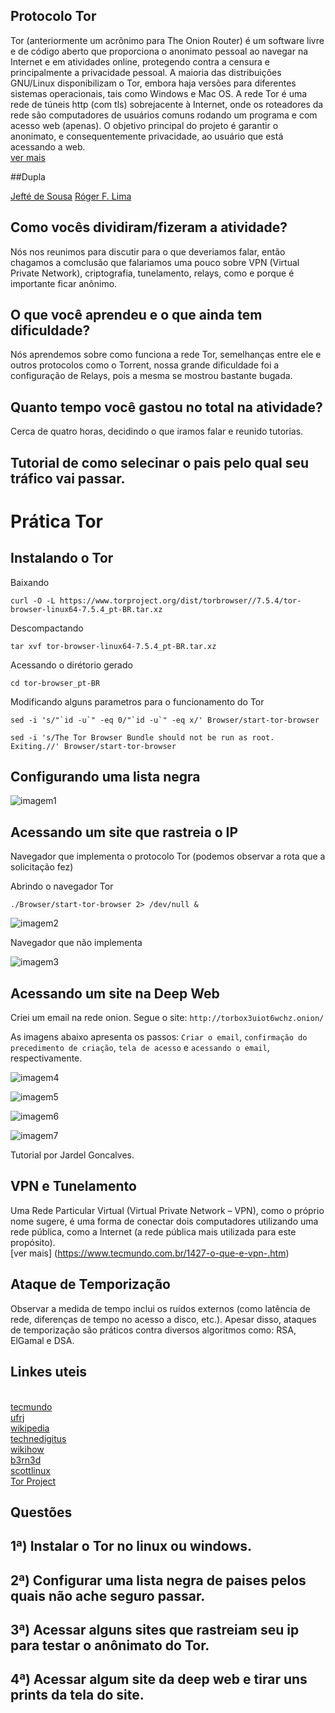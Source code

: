 ## Protocolo Tor <br>

Tor (anteriormente um acrônimo para The Onion Router) é um software livre e de código aberto que proporciona o anonimato pessoal ao navegar na Internet e em atividades online, protegendo contra a censura e principalmente a privacidade pessoal. A maioria das distribuições GNU/Linux disponibilizam o Tor, embora haja versões para diferentes sistemas operacionais, tais como Windows e Mac OS. A rede Tor é uma rede de túneis http (com tls) sobrejacente à Internet, onde os roteadores da rede são computadores de usuários comuns rodando um programa e com acesso web (apenas). O objetivo principal do projeto é garantir o anonimato, e consequentemente privacidade, ao usuário que está acessando a web. <br>[ver mais](https://pt.wikipedia.org/wiki/Tor_(rede_de_anonimato))

##Dupla

[Jefté de Sousa](https://github.com/bassebete/information-security)
[Róger F. Lima](https://github.com/Roger-F-Lima/Seguranca-Da-Informacao)<br>

## Como vocês dividiram/fizeram a atividade?

Nós nos reunimos para discutir para o que deveriamos falar, então chagamos a comclusão que falariamos uma pouco sobre VPN (Virtual Private
Network), criptografia, tunelamento, relays, como e porque é importante ficar anônimo.

## O que você aprendeu e o que ainda tem dificuldade?

Nós aprendemos sobre como funciona a rede Tor, semelhanças entre ele e outros protocolos como o Torrent, nossa grande dificuldade foi a
configuração de Relays, pois a mesma se mostrou bastante bugada.

## Quanto tempo você gastou no total na atividade?

Cerca de quatro horas, decidindo o que iramos falar e reunido tutorias.

## Tutorial de como selecinar o pais pelo qual seu tráfico vai passar.

# Prática Tor

## Instalando o Tor

Baixando
```
curl -O -L https://www.torproject.org/dist/torbrowser//7.5.4/tor-browser-linux64-7.5.4_pt-BR.tar.xz
```
Descompactando
```
tar xvf tor-browser-linux64-7.5.4_pt-BR.tar.xz
```
Acessando o dirétorio gerado
```
cd tor-browser_pt-BR
```
Modificando alguns parametros para o funcionamento do Tor
```
sed -i 's/"`id -u`" -eq 0/"`id -u`" -eq x/' Browser/start-tor-browser
```
```
sed -i 's/The Tor Browser Bundle should not be run as root.  Exiting.//' Browser/start-tor-browser
```
## Configurando uma lista negra

![imagem1](imagens/01.png)

## Acessando um site que rastreia o IP
Navegador que implementa o protocolo Tor (podemos observar a rota que a solicitação fez)

Abrindo o navegador Tor
```
./Browser/start-tor-browser 2> /dev/null &
```

![imagem2](imagens/02.png)

Navegador que não implementa 

![imagem3](imagens/03.png)

## Acessando um site na Deep Web
Criei um email na rede onion. Segue o site: `http://torbox3uiot6wchz.onion/`

As imagens abaixo apresenta os passos: `Criar o email`, `confirmação do precedimento de criação`, `tela de acesso` e `acessando o email`, respectivamente.

![imagem4](imagens/04.png)

![imagem5](imagens/05.png)

![imagem6](imagens/06.png)

![imagem7](imagens/07.png)

Tutorial por Jardel Goncalves.

## VPN e Tunelamento 
Uma Rede Particular Virtual (Virtual Private Network – VPN), como o próprio nome sugere, é uma forma de conectar dois computadores
utilizando uma rede pública, como a Internet (a rede pública mais utilizada para este propósito).<br>[ver mais]
(https://www.tecmundo.com.br/1427-o-que-e-vpn-.htm)
 
## Ataque de Temporização 
Observar a medida de tempo inclui os ruídos externos (como latência de rede, diferenças de tempo no acesso a disco, etc.). Apesar disso, ataques de temporização são práticos contra diversos algoritmos como: RSA, ElGamal e DSA.

## Linkes uteis
<br>[tecmundo](https://www.tecmundo.com.br/1427-o-que-e-vpn-.htm)
<br>[ufrj](https://www.gta.ufrj.br/ensino/eel879/trabalhos_vf_2010_2/rodolfo/tor.html)
<br>[wikipedia](https://pt.wikipedia.org/wiki/Ataque_de_temporiza%C3%A7%C3%A3o)
<br>[technedigitus](https://www.technedigitus.com/2015/09/configurando-o-tor-para-escolher-quais.html)
<br>[wikihow](https://pt.wikihow.com/Definir-um-Pa%C3%ADs-Espec%C3%ADfico-no-Navegador-de-Internet-Tor)
<br>[b3rn3d](http://www.b3rn3d.com/blog/2014/03/05/tor-country-codes/)
<br>[scottlinux](https://scottlinux.com/2013/04/07/how-to-run-a-tor-relay-on-ubuntu-or-debian/)
<br>[Tor Project](https://www.torproject.org/)
## Questões

## 1ª) Instalar o Tor no linux ou windows.
## 2ª) Configurar uma lista negra de paises pelos quais não ache seguro passar.
## 3ª) Acessar alguns sites que rastreiam seu ip para testar o anônimato do Tor.
## 4ª) Acessar algum site da deep web e tirar uns prints da tela do site.
